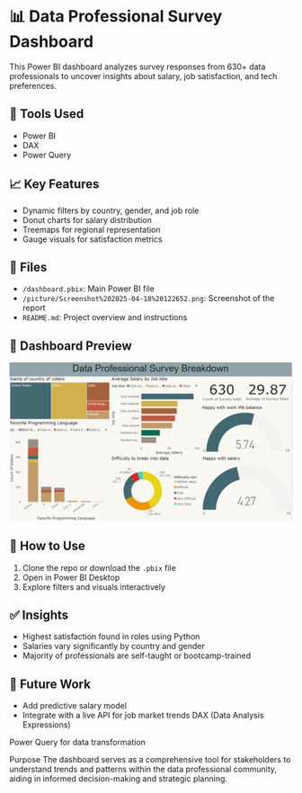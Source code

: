 # 📊 Data Professional Survey Dashboard

This Power BI dashboard analyzes survey responses from 630+ data professionals to uncover insights about salary, job satisfaction, and tech preferences.

## 🔧 Tools Used
- Power BI
- DAX
- Power Query

## 📈 Key Features
- Dynamic filters by country, gender, and job role
- Donut charts for salary distribution
- Treemaps for regional representation
- Gauge visuals for satisfaction metrics

## 📁 Files
- `/dashboard.pbix`: Main Power BI file
- `/picture/Screenshot%202025-04-18%20122652.png`: Screenshot of the report
- `README.md`: Project overview and instructions

## 📸 Dashboard Preview
![Dashboard Preview](picture/Screenshot%202025-04-18%20122652.png)

## 🚀 How to Use
1. Clone the repo or download the `.pbix` file
2. Open in Power BI Desktop
3. Explore filters and visuals interactively

## ✅ Insights
- Highest satisfaction found in roles using Python
- Salaries vary significantly by country and gender
- Majority of professionals are self-taught or bootcamp-trained

## 🧠 Future Work
- Add predictive salary model
- Integrate with a live API for job market trends
DAX (Data Analysis Expressions)

Power Query for data transformation​

Purpose
The dashboard serves as a comprehensive tool for stakeholders to understand trends and patterns within the data professional community, aiding in informed decision-making and strategic planning.​

